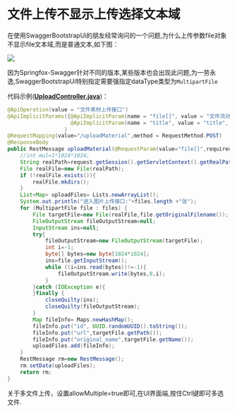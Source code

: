 # 文件上传不显示上传选择文本域

在使用SwaggerBootstrapUi的朋友经常询问的一个问题,为什么上传参数file对象不显示file文本域,而是普通文本,如下图：

![](/knife4j/images/file-error.jpeg)

因为Springfox-Swagger针对不同的版本,某些版本也会出现此问题,为一劳永逸,SwaggerBootstrapUi特别指定需要强指定dataType类型为`MultipartFile`

代码示例(**[UploadController.java](https://gitee.com/xiaoym/swagger-bootstrap-ui-demo/blob/master/swagger-bootstrap-ui-demo/src/main/java/com/swagger/bootstrap/ui/demo/controller/UploadController.java)**)：

```java
@ApiOperation(value = "文件素材上传接口")
@ApiImplicitParams({@ApiImplicitParam(name = "file[]", value = "文件流对象,接收数组格式", required = true,dataType = "MultipartFile",allowMultiple = true),
                    @ApiImplicitParam(name = "title", value = "title", required = true)}
                  )
@RequestMapping(value="/uploadMaterial",method = RequestMethod.POST)
@ResponseBody
public RestMessage uploadMaterial(@RequestParam(value="file[]",required = true) MultipartFile[] files,@RequestParam(value = "title") String title, HttpServletRequest request) throws IOException {
    //int mul=1*1024*1024;
    String realPath=request.getSession().getServletContext().getRealPath("/upload");
    File realFile=new File(realPath);
    if (!realFile.exists()){
        realFile.mkdirs();
    }
    List<Map> uploadFiles= Lists.newArrayList();
    System.out.println("进入图片上传接口:"+files.length +"张");
    for (MultipartFile file : files) {
        File targetFile=new File(realFile,file.getOriginalFilename());
        FileOutputStream fileOutputStream=null;
        InputStream ins=null;
        try{
            fileOutputStream=new FileOutputStream(targetFile);
            int i=-1;
            byte[] bytes=new byte[1024*1024];
            ins=file.getInputStream();
            while ((i=ins.read(bytes))!=-1){
                fileOutputStream.write(bytes,0,i);
            }
        }catch (IOException e){
        }finally {
            closeQuilty(ins);
            closeQuilty(fileOutputStream);
        }
        Map fileInfo= Maps.newHashMap();
        fileInfo.put("id", UUID.randomUUID().toString());
        fileInfo.put("url",targetFile.getPath());
        fileInfo.put("original_name",targetFile.getName());
        uploadFiles.add(fileInfo);
    }
    RestMessage rm=new RestMessage();
    rm.setData(uploadFiles);
    return rm;
}
```

关于多文件上传，设置allowMultiple=true即可,在UI界面端,按住Ctrl键即可多选文件.
 
 
 